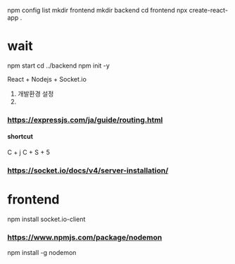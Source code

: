 npm config list
mkdir frontend
mkdir backend
cd frontend
npx create-react-app .
# wait
npm start
cd ../backend
npm init -y


React + Nodejs + Socket.io
1. 개발환경 설정
2. 


### https://expressjs.com/ja/guide/routing.html



#### shortcut
C + j
C + S + 5

### https://socket.io/docs/v4/server-installation/

# frontend
npm install socket.io-client


### https://www.npmjs.com/package/nodemon
npm install -g nodemon
